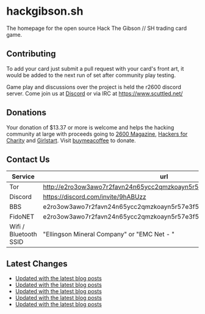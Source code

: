 # hackgibson.sh
The homepage for the open source Hack The Gibson // SH trading card game.


## Contributing

To add your card just submit a pull request with your card's front art, it would be added to the next run of set after community play testing.

Game play and discussions over the project is held the r2600 discord server. Come join us at [Discord](https://discord.com/invite/9hABUzz) or via IRC at https://www.scuttled.net/


## Donations

Your donation of $13.37 or more is welcome and helps the hacking community at large with proceeds going to [2600 Magazine](https://2600.com/), [Hackers for Charity](https://hackersforcharity.org) and [Girlstart](https://girlstart.org).  Visit [buymeacoffee](https://www.buymeacoffee.com/hackgibson.sh) to donate.


## Contact Us

Service | url
-|-
Tor | http://e2ro3ow3awo7r2favn24n65ycc2qmzkoayn5r57e3f56nvjwdcgg32ad.onion
Discord | https://discord.com/invite/9hABUzz
BBS | e2ro3ow3awo7r2favn24n65ycc2qmzkoayn5r57e3f56nvjwdcgg32ad.onion:23
FidoNET | e2ro3ow3awo7r2favn24n65ycc2qmzkoayn5r57e3f56nvjwdcgg32ad.onion:24554
Wifi / Bluetooth SSID | "Ellingson Mineral Company" or "EMC Net - <fidonet address>"

## Latest Changes
<!-- BLOG-POST-LIST:START -->
- [Updated with the latest blog posts](https://github.com/DFW2600/hackgibson.sh/commit/8770a8050d5b9b44e8058624c9fed924d7933e1a)
- [Updated with the latest blog posts](https://github.com/DFW2600/hackgibson.sh/commit/f768a2521e9360813a611605d3d4c7c13955e5b4)
- [Updated with the latest blog posts](https://github.com/DFW2600/hackgibson.sh/commit/aaa303e03fa5eb2de5241906d109b9e9f5daac76)
- [Updated with the latest blog posts](https://github.com/DFW2600/hackgibson.sh/commit/54321cb357cec9ff90a4ec95696c4e2180082913)
- [Updated with the latest blog posts](https://github.com/DFW2600/hackgibson.sh/commit/05ddab177162b18706eb1eedef9d0f99624df630)
<!-- BLOG-POST-LIST:END -->
